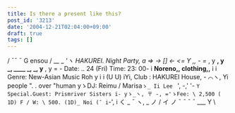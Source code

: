 ```yaml
---
title: Is there a present like this?
post_id: '3213'
date: '2004-12-21T02:04:00+09:00'
draft: true
tags: []
---
```


/ ¯¯ ¯ G ensou / __ _ _'ヽ HAKUREI. Night Party, a => → \[\] ← <= Y ,, - =_ , y **, y _, ____ _, _, y** , y = - Date: .. 24 (Fri) Time: 23: 00- i **Noreno,, clothing,,** i i Genre: New-Asian Music Roh y i i (U U) iYi, Club : HAKUREI House, - ⌒ヽ, Yi people ". . over "human yゝDJ: Reimu / Marisa`ゝ_ Ii Lee ` ', -,' '- `Y Special.Guest: Prismriver Sisters i- yゝ_ヽ, 〒 -, ='ゝFee: \ 2,500 ( 1D) F / W: \ 500. (1D)_ Noi (¯ i`-', i く _ ¯ ヽ, _ ノ / イ ノ ¯ ¯ ¯ ¯ ___ Y \
